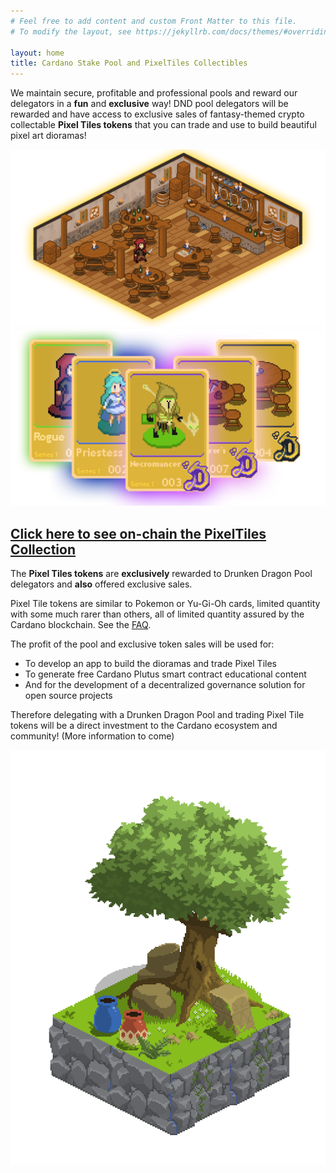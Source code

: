 ```yaml
---
# Feel free to add content and custom Front Matter to this file.
# To modify the layout, see https://jekyllrb.com/docs/themes/#overriding-theme-defaults

layout: home
title: Cardano Stake Pool and PixelTiles Collectibles
---
```


We maintain secure, profitable and professional pools and reward our delegators in a **fun** and **exclusive** way! DND pool delegators will be rewarded and have access to exclusive sales of fantasy-themed crypto collectable **Pixel Tiles tokens** that you can trade and use to build beautiful pixel art dioramas!

![Pixel Tile Tavern Diorama 1](/assets/img/tavern-diorama-example-1.png)
![First PixelTiles Banner](/assets/img/first-pixeltiles-banner.png)
## [Click here to see on-chain the PixelTiles Collection](https://pool.pm/stake1uxscpegn4t2as6qwqupm5t00et2gs95qm5fwx7gyz0246wqg5xhh8)

The **Pixel Tiles tokens** are **exclusively** rewarded to Drunken Dragon Pool delegators and **also** offered exclusive sales. 

Pixel Tile tokens are similar to Pokemon or Yu-Gi-Oh cards, limited quantity with some much rarer than others, all of limited quantity assured by the Cardano blockchain. See the [FAQ](/faq.html).

The profit of the pool and exclusive token sales will be used for:

* To develop an app to build the dioramas and trade Pixel Tiles
* To generate free Cardano Plutus smart contract educational content
* And for the development of a decentralized governance solution for open source projects

Therefore delegating with a Drunken Dragon Pool and trading Pixel Tile tokens will be a direct investment to the Cardano ecosystem and community! (More information to come)

![Pixel Tile Tavern Diorama 2](/assets/img/plains-diorama-example.png)

